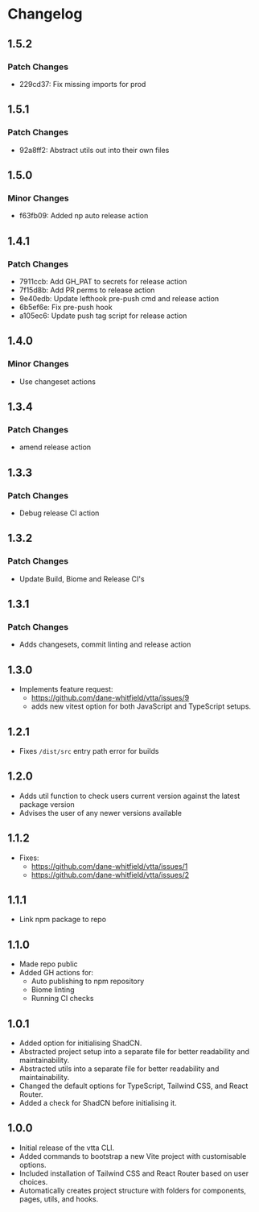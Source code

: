 # Changelog

## 1.5.2

### Patch Changes

- 229cd37: Fix missing imports for prod

## 1.5.1

### Patch Changes

- 92a8ff2: Abstract utils out into their own files

## 1.5.0

### Minor Changes

- f63fb09: Added np auto release action

## 1.4.1

### Patch Changes

- 7911ccb: Add GH_PAT to secrets for release action
- 7f15d8b: Add PR perms to release action
- 9e40edb: Update lefthook pre-push cmd and release action
- 6b5ef6e: Fix pre-push hook
- a105ec6: Update push tag script for release action

## 1.4.0

### Minor Changes

- Use changeset actions

## 1.3.4

### Patch Changes

- amend release action

## 1.3.3

### Patch Changes

- Debug release CI action

## 1.3.2

### Patch Changes

- Update Build, Biome and Release CI's

## 1.3.1

### Patch Changes

- Adds changesets, commit linting and release action

## 1.3.0

- Implements feature request:
  - https://github.com/dane-whitfield/vtta/issues/9
  - adds new vitest option for both JavaScript and TypeScript setups.

## 1.2.1

- Fixes `/dist/src` entry path error for builds

## 1.2.0

- Adds util function to check users current version against the latest package version
- Advises the user of any newer versions available

## 1.1.2

- Fixes:
  - https://github.com/dane-whitfield/vtta/issues/1
  - https://github.com/dane-whitfield/vtta/issues/2

## 1.1.1

- Link npm package to repo

## 1.1.0

- Made repo public
- Added GH actions for:
  - Auto publishing to npm repository
  - Biome linting
  - Running CI checks

## 1.0.1

- Added option for initialising ShadCN.
- Abstracted project setup into a separate file for better readability and maintainability.
- Abstracted utils into a separate file for better readability and maintainability.
- Changed the default options for TypeScript, Tailwind CSS, and React Router.
- Added a check for ShadCN before initialising it.

## 1.0.0

- Initial release of the vtta CLI.
- Added commands to bootstrap a new Vite project with customisable options.
- Included installation of Tailwind CSS and React Router based on user choices.
- Automatically creates project structure with folders for components, pages, utils, and hooks.
